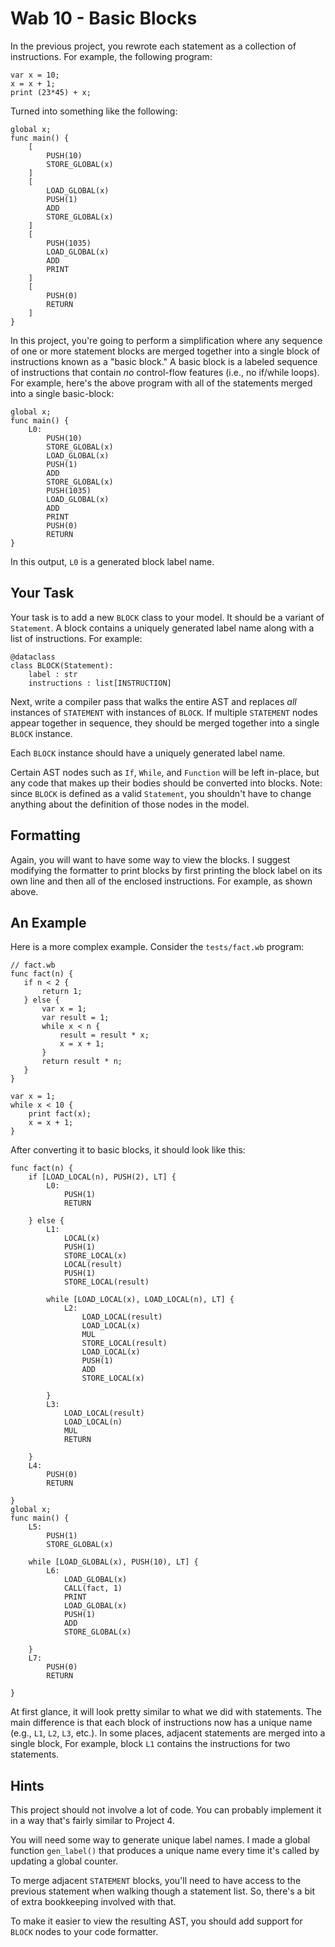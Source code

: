 # Wab 10 - Basic Blocks

In the previous project, you rewrote each statement as a collection of
instructions. For example, the following program:

```
var x = 10;
x = x + 1;
print (23*45) + x;
```

Turned into something like the following:

```
global x;
func main() {
    [
        PUSH(10)
        STORE_GLOBAL(x)
    ]
    [
        LOAD_GLOBAL(x)
        PUSH(1)
        ADD
        STORE_GLOBAL(x)
    ]
    [
        PUSH(1035)
        LOAD_GLOBAL(x)
        ADD
        PRINT
    ]
    [
        PUSH(0)
        RETURN
    ]
}
```

In this project, you're going to perform a simplification where any sequence of
one or more statement blocks are merged together into a single block of instructions
known as a "basic block."   A basic block is a labeled sequence of instructions
that contain *no* control-flow features (i.e., no if/while loops).
For example, here's the above program with all of the statements merged into a
single basic-block:

```
global x;
func main() {
    L0:
        PUSH(10)
        STORE_GLOBAL(x)
        LOAD_GLOBAL(x)
        PUSH(1)
        ADD
        STORE_GLOBAL(x)
        PUSH(1035)
        LOAD_GLOBAL(x)
        ADD
        PRINT
        PUSH(0)
        RETURN
}
```

In this output, `L0` is a generated block label name.

## Your Task

Your task is to add a new `BLOCK` class to your model.  It should be a variant of `Statement`.
A block contains a uniquely generated label name along with a list of instructions.  For example:

```
@dataclass
class BLOCK(Statement):
    label : str
    instructions : list[INSTRUCTION]
```

Next, write a compiler pass that walks the entire AST and replaces *all* instances
of `STATEMENT` with instances of `BLOCK`.  If multiple `STATEMENT` nodes appear together
in sequence, they should be merged together into a single `BLOCK` instance.

Each `BLOCK` instance should have a uniquely generated label name.  

Certain AST nodes such as `If`, `While`, and `Function` will be left in-place, but any
code that makes up their bodies should be converted into blocks.  Note: since `BLOCK` is
defined as a valid `Statement`, you shouldn't have to change anything about the definition
of those nodes in the model.

## Formatting

Again, you will want to have some way to view the blocks.  I suggest modifying the
formatter to print blocks by first printing the block label on its own line and then
all of the enclosed instructions.  For example, as shown above.

## An Example

Here is a more complex example.  Consider the `tests/fact.wb` program:

```
// fact.wb
func fact(n) {
   if n < 2 {
       return 1;
   } else {
       var x = 1;
       var result = 1;
       while x < n {
           result = result * x;
           x = x + 1;
       }
       return result * n;
   }
}

var x = 1;
while x < 10 {
    print fact(x);
    x = x + 1;
}
```

After converting it to basic blocks, it should look like this:

```
func fact(n) {
    if [LOAD_LOCAL(n), PUSH(2), LT] {
        L0:
            PUSH(1)
            RETURN
        
    } else {
        L1:
            LOCAL(x)
            PUSH(1)
            STORE_LOCAL(x)
            LOCAL(result)
            PUSH(1)
            STORE_LOCAL(result)
        
        while [LOAD_LOCAL(x), LOAD_LOCAL(n), LT] {
            L2:
                LOAD_LOCAL(result)
                LOAD_LOCAL(x)
                MUL
                STORE_LOCAL(result)
                LOAD_LOCAL(x)
                PUSH(1)
                ADD
                STORE_LOCAL(x)
            
        }
        L3:
            LOAD_LOCAL(result)
            LOAD_LOCAL(n)
            MUL
            RETURN
        
    }
    L4:
        PUSH(0)
        RETURN
    
}
global x;
func main() {
    L5:
        PUSH(1)
        STORE_GLOBAL(x)
    
    while [LOAD_GLOBAL(x), PUSH(10), LT] {
        L6:
            LOAD_GLOBAL(x)
            CALL(fact, 1)
            PRINT
            LOAD_GLOBAL(x)
            PUSH(1)
            ADD
            STORE_GLOBAL(x)
        
    }
    L7:
        PUSH(0)
        RETURN
    
}
```

At first glance, it will look pretty similar to what we did with
statements.  The main difference is that each block of instructions
now has a unique name (e.g., `L1`, `L2`, `L3`, etc.).  In some places,
adjacent statements are merged into a single block, For example, block
`L1` contains the instructions for two statements.

## Hints

This project should not involve a lot of code.  You can probably implement it in
a way that's fairly similar to Project 4.

You will need some way to generate unique label names.  I made a
global function `gen_label()` that produces a unique name every time it's
called by updating a global counter.

To merge adjacent `STATEMENT` blocks, you'll need to have access to the previous
statement when walking though a statement list.  So, there's a bit of extra
bookkeeping involved with that.

To make it easier to view the resulting AST, you should add support for `BLOCK`
nodes to your code formatter.







